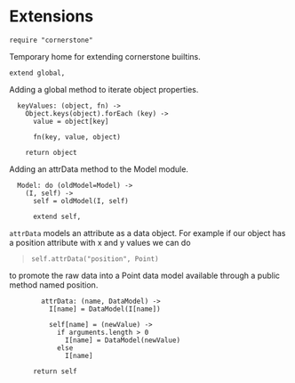 Extensions
==========

    require "cornerstone"

Temporary home for extending cornerstone builtins.

    extend global,

Adding a global method to iterate object properties.

      keyValues: (object, fn) ->
        Object.keys(object).forEach (key) ->
          value = object[key]

          fn(key, value, object)

        return object

Adding an attrData method to the Model module.

      Model: do (oldModel=Model) ->
        (I, self) ->
          self = oldModel(I, self)

          extend self,

`attrData` models an attribute as a data object. For example if our object has
a position attribute with x and y values we can do

>     self.attrData("position", Point)

to promote the raw data into a Point data model available through a public
method named position.

            attrData: (name, DataModel) ->
              I[name] = DataModel(I[name])

              self[name] = (newValue) ->
                if arguments.length > 0
                  I[name] = DataModel(newValue)
                else
                  I[name]

          return self
